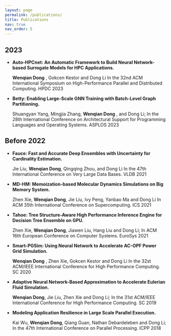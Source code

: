 ```yaml
---
layout: page
permalink: /publications/
title: Publications
nav: true
nav_order: 5
---
```



## 2023

- **Auto-HPCnet: An Automatic Framework to Build Neural Network-based Surrogate Models for HPC Applications.**

  **Wenqian Dong** , Gokcen Kestor and Dong Li
  In the 32nd ACM International Symposium on High-Performance Parallel and Distributed Computing. HPDC 2023

- **Betty: Enabling Large-Scale GNN Training with Batch-Level Graph Partitioning.**

  Shuangyan Yang, Mingjia Zhang, **Wenqian Dong** , and Dong Li;
  In the 28th International Conference on Architectural Support for Programming Languages and Operating Systems. ASPLOS 2023


## Before 2022

- **Fauce: Fast and Accurate Deep Ensembles with Uncertainty for Cardinality Estimation.**

  Jie Liu, **Wenqian Dong**, Qingqing Zhou, and Dong Li
  In the 47th International Conference on Very Large Data Bases. VLDB 2021

- **MD-HM: Memoization-based Molecular Dynamics Simulations on Big Memory System.**

  Zhen Xie, **Wenqian Dong**, Jie Liu, Ivy Peng, Yanbao Ma and Dong Li
  In ACM 35th International Conference on Supercomputing. ICS 2021
  

- **Tahoe: Tree Structure-Aware High Performance Inference Engine for Decision Tree Ensemble on GPU.**

  Zhen Xie, **Wenqian Dong**, Jiawen Liu, Hang Liu and Dong Li;
  In ACM 16th European Conference on Computer Systems. EuroSys 2021

- **Smart-PGSim: Using Neural Network to Accelerate AC-OPF Power Grid Simulation.**

  **Wenqian Dong** , Zhen Xie, Gokcen Kestor and Dong Li
  In the 32st ACM/IEEE International Conference for High Performance Computing. SC 2020

- **Adaptive Neural Network-Based Approximation to Accelerate Eulerian Fluid Simulation.**

  **Wenqian Dong**, Jie Liu, Zhen Xie and Dong Li;
  In the 31st ACM/IEEE International Conference for High Performance Computing. SC 2019

- **Modeling Application Resilience in Large Scale Parallel Execution.**  

  Kai Wu, **Wenqian Dong**, Qiang Guan, Nathan Debardeleben and Dong Li;
  In the 47th International Conference on Parallel Processing. ICPP 2018



